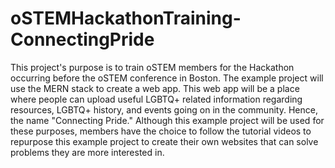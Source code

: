 # oSTEMHackathonTraining-ConnectingPride
This project's purpose is to train oSTEM members for the Hackathon occurring before the oSTEM conference in Boston. The example project will use the MERN stack to create a web app. This web app will be a place where people can upload useful LGBTQ+ related information regarding resources, LGBTQ+ history, and events going on in the community. Hence, the name "Connecting Pride." Although this example project will be used for these purposes, members have the choice to follow the tutorial videos to repurpose this example project to create their own websites that can solve problems they are more interested in. 
